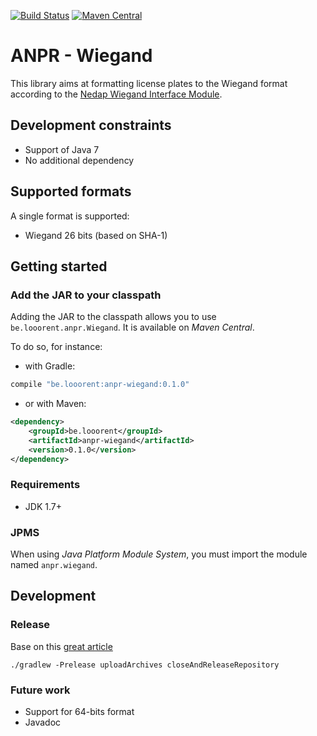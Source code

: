 [![Build Status](https://travis-ci.org/looorent/anpr-wiegand.svg?branch=master)](https://travis-ci.org/looorent/anpr-wiegand)
[![Maven Central](https://maven-badges.herokuapp.com/maven-central/be.looorent/anpr-wiegand/badge.svg)](http://search.maven.org/#artifactdetails%7Cbe.looorent%7Canpr-wiegand)

# ANPR - Wiegand

This library aims at formatting license plates to the Wiegand format according to the [Nedap Wiegand Interface Module](https://www.nedapidentification.com/products/anpr/wiegand-interface-module/).

## Development constraints

* Support of Java 7
* No additional dependency

## Supported formats

A single format is supported:

* Wiegand 26 bits (based on SHA-1)

## Getting started

### Add the JAR to your classpath

Adding the JAR to the classpath allows you to use `be.looorent.anpr.Wiegand`. It is available on _Maven Central_.

To do so, for instance:
* with Gradle:
```groovy
compile "be.looorent:anpr-wiegand:0.1.0"
```
* or with Maven:
```xml
<dependency>
    <groupId>be.looorent</groupId>
    <artifactId>anpr-wiegand</artifactId>
    <version>0.1.0</version>
</dependency>
```

### Requirements

* JDK 1.7+

### JPMS

When using _Java Platform Module System_, you must import the module named `anpr.wiegand`.

## Development

### Release

Base on this [great article](https://nemerosa.ghost.io/2015/07/01/publishing-to-the-maven-central-using-gradle/)
```shell
./gradlew -Prelease uploadArchives closeAndReleaseRepository
```

### Future work

* Support for 64-bits format
* Javadoc

